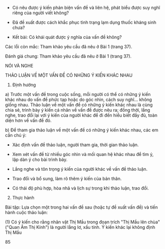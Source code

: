 + Có nêu được ý kiến phản biện vấn đề và liên hệ, phát biểu được suy nghĩ riêng của người viết không?

+ Đã đề xuất được cách khắc phục tình trạng lạm dụng thuốc kháng sinh chưa?

- Kết bài: Có khái quát được ý nghĩa của vấn đề không?

Các lỗi còn mắc: Tham khảo yêu cầu đã nêu ở Bài 1 (trang 37).

Đánh giá chung: Tham khảo yêu cầu đã nêu ở Bài 1 (trang 37).

NÓI VÀ NGHE

THẢO LUẬN VỀ MỘT VẤN ĐỀ
CÓ NHỮNG Ý KIẾN KHÁC NHAU

1. Định hướng

a) Trước một vấn đề trong cuộc sống, mỗi người có thể có những ý kiến khác nhau do vấn đề phức tạp hoặc do góc nhìn, cách suy nghĩ... không giống nhau. Thảo luận về một vấn đề có những ý kiến khác nhau là cùng chia sẻ, trình bày ý kiến cá nhân về vấn đề được nêu ra; đồng thời, lắng nghe, trao đổi lại với ý kiến của người khác để đi đến hiểu biết đầy đủ, toàn diện hơn về vấn đề đó.

b) Để tham gia thảo luận về một vấn đề có những ý kiến khác nhau, các em cần chú ý:

- Xác định vấn đề thảo luận, người tham gia, thời gian thảo luận.

- Xem xét vấn đề từ nhiều góc nhìn và mối quan hệ khác nhau để tìm ý, lập dàn ý cho bài trình bày.

- Lắng nghe và tôn trọng ý kiến của người khác về vấn đề thảo luận.

- Trao đổi và bổ sung, làm rõ thêm ý kiến của bản thân.

- Có thái độ phù hợp, hòa nhã và lịch sự trong khi thảo luận, trao đổi.

2. Thực hành

Bài tập: Lựa chọn một trong hai vấn đề sau (hoặc tự đề xuất vấn đề) và tiến hành cuộc thảo luận:

(1) Có ý kiến cho rằng nhân vật Thị Mầu trong đoạn trích "Thị Mầu lên chùa" ("Quan Âm Thị Kính") là người lẳng lơ, xấu tính. Ý kiến khác lại không định Thị Mầu

85